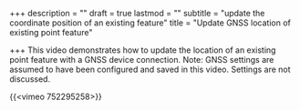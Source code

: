 +++
description = ""
draft = true
lastmod = ""
subtitle = "update the coordinate position of an existing feature"
title = "Update GNSS location of existing point feature"

+++
This video demonstrates how to update the location of an existing point feature with a GNSS device connection.  Note: GNSS settings are assumed to have been configured and saved in this video.  Settings are not discussed.

{{<vimeo 752295258>}}